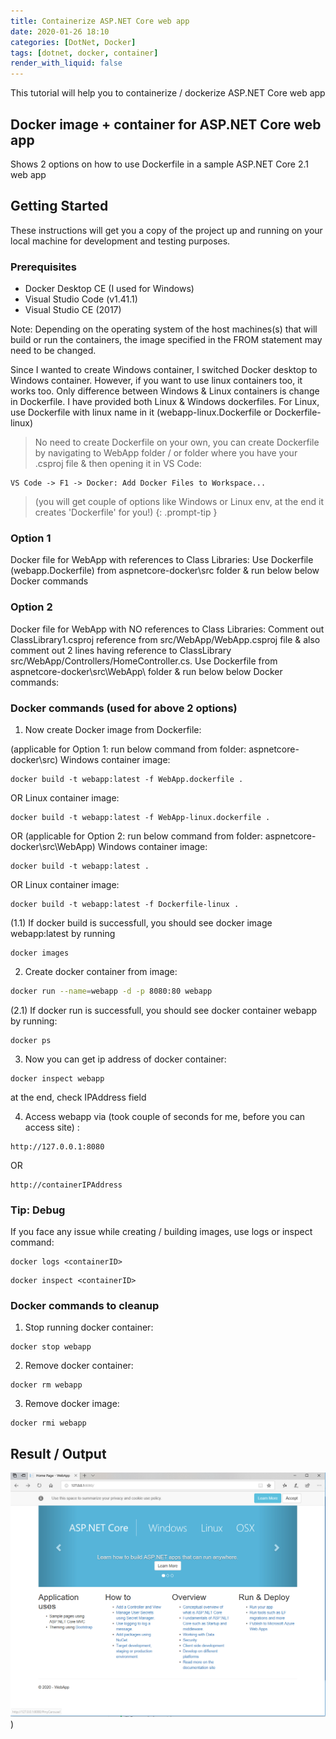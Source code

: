 ```yaml
---
title: Containerize ASP.NET Core web app
date: 2020-01-26 18:10
categories: [DotNet, Docker]
tags: [dotnet, docker, container]
render_with_liquid: false
---
```


This tutorial will help you to containerize / dockerize ASP.NET Core web app

##  Docker image + container for ASP.NET Core web app  

Shows 2 options on how to use Dockerfile in a sample ASP.NET Core 2.1 web app

## Getting Started

These instructions will get you a copy of the project up and running on your local machine for development and testing purposes.

### Prerequisites
* Docker Desktop CE (I used for Windows)
* Visual Studio Code (v1.41.1)
* Visual Studio CE (2017)

Note: Depending on the operating system of the host machines(s) that will build or run the containers, the image specified in the FROM statement may need to be changed.

Since I wanted to create Windows container, I switched Docker desktop to Windows container. However, if you want to use linux containers too, it works too. Only difference between Windows & Linux containers is change in Dockerfile. I have provided both Linux & Windows dockerfiles. For Linux, use Dockerfile with linux name in it (webapp-linux.Dockerfile or Dockerfile-linux)

> No need to create Dockerfile on your own, you can create Dockerfile by navigating to WebApp folder / or folder where you have your .csproj file & then opening it in VS Code:
```
VS Code -> F1 -> Docker: Add Docker Files to Workspace... 
```
>(you will get couple of options like Windows or Linux env, at the end it creates 'Dockerfile' for you!)
{: .prompt-tip }

### Option 1

Docker file for WebApp with references to Class Libraries:
Use Dockerfile (webapp.Dockerfile) from aspnetcore-docker\src folder & run below below Docker commands

### Option 2

Docker file for WebApp with NO references to Class Libraries:
Comment out ClassLibrary1.csproj reference from src/WebApp/WebApp.csproj file & also comment out 2 lines having reference to ClassLibrary src/WebApp/Controllers/HomeController.cs. Use Dockerfile from aspnetcore-docker\src\WebApp\ folder & run below below Docker commands:

### Docker commands (used for above 2 options)

1. Now create Docker image from Dockerfile:

  (applicable for Option 1: run below command from folder: aspnetcore-docker\src)
  Windows container image:
  ```terminal
  docker build -t webapp:latest -f WebApp.dockerfile .
  ```
OR
  Linux container image:
  ```terminal
  docker build -t webapp:latest -f WebApp-linux.dockerfile .
  ```

OR (applicable for Option 2: run below command from folder: aspnetcore-docker\src\WebApp)
  Windows container image:
  ```terminal
  docker build -t webapp:latest .
  ```
OR
  Linux container image:
  ```terminal
  docker build -t webapp:latest -f Dockerfile-linux .
  ```
  (1.1) If docker build is successfull, you should see docker image webapp:latest by running
  ```terminal
  docker images
```

2. Create docker container from image:
```bash
docker run --name=webapp -d -p 8080:80 webapp
```
  (2.1) If docker run is successfull, you should see docker container webapp by running:
  ```terminal
  docker ps
  ```

3. Now you can get ip address of docker container:
```terminal
docker inspect webapp
```
at the end, check IPAddress field

4. Access webapp via (took couple of seconds for me, before you can access site) :
```
http://127.0.0.1:8080
```
OR
```
http://containerIPAddress
```

### Tip: Debug
If you face any issue while creating / building images, use logs or inspect command:
```terminal
docker logs <containerID>
```
```terminal
docker inspect <containerID>
```

### Docker commands to cleanup

1. Stop running docker container:
```terminal
docker stop webapp
```

2. Remove docker container:
```terminal
docker rm webapp
```

3. Remove docker image:
```terminal
docker rmi webapp
```


## Result / Output

![image](/assets/img/posts/2020-01-26-containerize-aspnetcore-web-app/HelloWorld.png))
